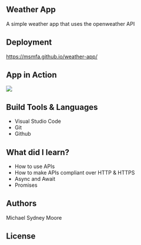 ## Weather App

A simple weather app that uses the openweather API

## Deployment

https://msmfa.github.io/weather-app/

## App in Action

![](IMG/weather-screenshot.jpeg)

## Build Tools & Languages

- Visual Studio Code
- Git
- Github

## What did I learn?

- How to use APIs
- How to make APIs compliant over HTTP & HTTPS
- Async and Await
- Promises

## Authors

Michael Sydney Moore

## License
